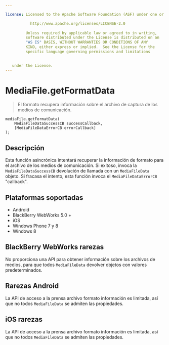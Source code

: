 ```yaml
---

license: Licensed to the Apache Software Foundation (ASF) under one or more contributor license agreements. See the NOTICE file distributed with this work for additional information regarding copyright ownership. The ASF licenses this file to you under the Apache License, Version 2.0 (the "License"); you may not use this file except in compliance with the License. You may obtain a copy of the License at

           http://www.apache.org/licenses/LICENSE-2.0
    
         Unless required by applicable law or agreed to in writing,
         software distributed under the License is distributed on an
         "AS IS" BASIS, WITHOUT WARRANTIES OR CONDITIONS OF ANY
         KIND, either express or implied.  See the License for the
         specific language governing permissions and limitations
    

   under the License.
---
```


# MediaFile.getFormatData

> El formato recupera información sobre el archivo de captura de los medios de comunicación.

    mediaFile.getFormatData(
        MediaFileDataSuccessCB successCallback,
        [MediaFileDataErrorCB errorCallback]
    );
    

## Descripción

Esta función asincrónica intentará recuperar la información de formato para el archivo de los medios de comunicación. Si exitoso, invoca la `MediaFileDataSuccessCB` devolución de llamada con un `MediaFileData` objeto. Si fracasa el intento, esta función invoca el `MediaFileDataErrorCB` "callback".

## Plataformas soportadas

*   Android
*   BlackBerry WebWorks 5.0 +
*   iOS
*   Windows Phone 7 y 8
*   Windows 8

## BlackBerry WebWorks rarezas

No proporciona una API para obtener información sobre los archivos de medios, para que todos `MediaFileData` devolver objetos con valores predeterminados.

## Rarezas Android

La API de acceso a la prensa archivo formato información es limitada, así que no todos `MediaFileData` se admiten las propiedades.

## iOS rarezas

La API de acceso a la prensa archivo formato información es limitada, así que no todos `MediaFileData` se admiten las propiedades.